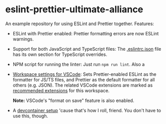 # eslint-prettier-ultimate-alliance

An example repository for using ESLint and Prettier together. Features:

- ESLint with Prettier enabled: Prettier formatting errors are now ESLint warnings.

- Support for both JavaScript and TypeScript files: The [.eslintrc.json](./.eslintrc.json) file has its own section for TypeScript overrides.

- NPM script for running the linter: Just run `npm run lint`. Also a

- [Workspace settings for VSCode](./.vscode/settings.json): Sets Prettier-enabled ESLint as the formatter for JS/TS files, and Prettier as the default formatter for all others (e.g. JSON). The related VSCode extensions are marked as [recommended extensions](./vscode/extensions.json) for this workspace.

   **Note:** VSCode's "format on save" feature is also enabled.

- A [devcontainer setup](https://code.visualstudio.com/docs/remote/containers) 'cause that's how I roll, friend. You don't have to use this, though.
